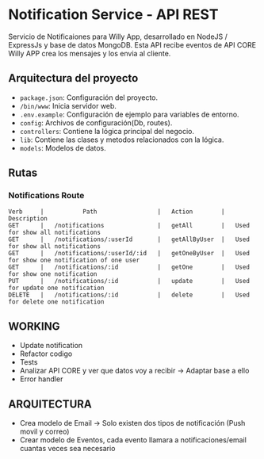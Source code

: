 # Notification Service - API REST

Servicio de Notificaiones para Willy App, desarrollado en NodeJS / ExpressJs  y base de datos MongoDB. Esta API recibe eventos de API CORE Willy APP crea los mensajes y los envia al cliente.



## Arquitectura del proyecto

- `package.json`: Configuración del proyecto.
- `/bin/www`: Inicia servidor web.
- `.env.example`: Configuración de ejemplo para variables de entorno.
- `config`: Archivos de configuración(Db, routes).
- `controllers`: Contiene la lógica principal del negocio.
- `lib`: Contiene las clases y metodos relacionados con la lógica.
- `models`: Modelos de datos.


## Rutas

### Notifications Route

    Verb     |           Path                 |   Action        |         Description
    GET      |   /notifications               |   getAll        |   Used for show all notifications
    GET      |   /notifications/:userId       |   getAllByUser  |   Used for show all notifications
    GET      |   /notifications/:userId/:id   |   getOneByUser  |   Used for show one notification of one user
    GET      |   /notifications/:id           |   getOne        |   Used for show one notification
    PUT      |   /notifications/:id           |   update        |   Used for update one notification
    DELETE   |   /notifications/:id           |   delete        |   Used for delete one notification


## WORKING
- Update notification
- Refactor codigo
- Tests
- Analizar API CORE y ver que datos voy a recibir -> Adaptar base a ello
- Error handler

## ARQUITECTURA
- Crea modelo de Email -> Solo existen dos tipos de notificación (Push movil y correo)
- Crear modelo de Eventos, cada evento llamara a notificaciones/email cuantas veces sea necesario